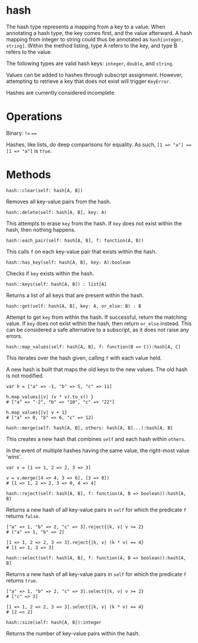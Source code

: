 hash
====

The hash type represents a mapping from a key to a value. When annotating a hash type, the key comes first, and the value afterward. A hash mapping from integer to string could thus be annotated as `hash[integer, string]`. Within the method listing, type A refers to the key, and type B refers to the value.

The following types are valid hash keys: `integer`, `double`, and `string`.

Values can be added to hashes through subscript assignment. However, attempting to retrieve a key that does not exist will trigger `KeyError`.

Hashes are currently considered incomplete.

# Operations

Binary: `!=` `==`

Hashes, like lists, do deep comparisons for equality. As such, `[1 => "a"] == [1 => "a"]` is `true`.

# Methods

`hash::clear(self: hash[A, B])`

Removes all key-value pairs from the hash.


`hash::delete(self: hash[A, B], key: A)`

This attempts to erase `key` from the hash. If `key` does not exist within the hash, then nothing happens.


`hash::each_pair(self: hash[A, B], f: function(A, B))`

This calls `f` on each key-value pair that exists within the hash.


`hash::has_key(self: hash[A, B], key: A):boolean`

Checks if `key` exists within the hash.


`hash::keys(self: hash[A, B]) : list[A]`

Returns a list of all keys that are present within the hash.


`hash::get(self: hash[A, B], key: A, or_else: B) : B`

Attempt to get `key` from within the hash. If successful, return the matching value. If `key` does not exist within the hash, then return `or_else` instead. This can be considered a safe alternative to a subscript, as it does not raise any errors.


`hash::map_values(self: hash[A, B], f: function(B => C)):hash[A, C]`

This iterates over the hash given, calling `f` with each value held.

A new hash is built that maps the old keys to the new values. The old hash is not modified.

```
var h = ["a" => -1, "b" => 5, "c" => 11]

h.map_values{|v| (v * v).to_s() }
# ["a" => "-2", "b" => "10", "c" => "22"]

h.map_values{|v| v + 1}
# ["a" => 0, "b" => 6, "c" => 12]
```


`hash::merge(self: hash[A, B], others: hash[A, B]...):hash[A, B]`

This creates a new hash that combines `self` and each hash within `others`.

In the event of multiple hashes having the same value, the right-most value 'wins'.

```
var v = [1 => 1, 2 => 2, 3 => 3]

v = v.merge([4 => 4, 3 => 6], [3 => 0])
# [1 => 1, 2 => 2, 3 => 0, 4 => 4]
```


`hash::reject(self: hash[A, B], f: function(A, B => boolean)):hash[A, B]`

Returns a new hash of all key-value pairs in `self` for which the predicate `f` returns `false`.

```
["a" => 1, "b" => 2, "c" => 3].reject{|k, v| v >= 2}
# ["a" => 1, "b" => 2]

[1 => 1, 2 => 2, 3 => 3].reject{|k, v| (k * v) == 4}
# [1 => 1, 3 => 3]
```


`hash::select(self: hash[A, B], f: function(A, B => boolean)):hash[A, B]`

Returns a new hash of all key-value pairs in `self` for which the predicate `f` returns `true`.

```
["a" => 1, "b" => 2, "c" => 3].select{|k, v| v >= 2}
# ["c" => 3]

[1 => 1, 2 => 2, 3 => 3].select{|k, v| (k * v) == 4}
# [2 => 2]
```


`hash::size(self: hash[A, B]):integer`

Returns the number of key-value pairs within the hash.
